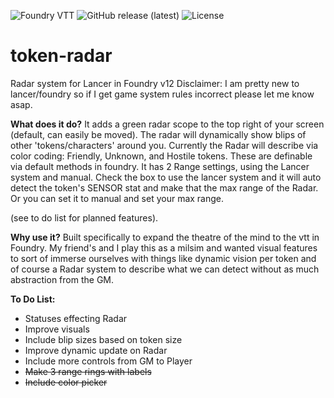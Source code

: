 ![Foundry VTT](https://img.shields.io/badge/Foundry%20VTT-v12%2B-orange)
![GitHub release (latest)](https://img.shields.io/github/v/release/otterpawps/token-radar)
![License](https://img.shields.io/badge/license-MIT-yellow)
# token-radar
Radar system for Lancer in Foundry v12
Disclaimer: I am pretty new to lancer/foundry so if I get game system rules incorrect please let me know asap.

**What does it do?** It adds a green radar scope to the top right of your screen (default, can easily be moved). The radar will dynamically show blips of other 'tokens/characters' around you. 
Currently the Radar will describe via color coding: Friendly, Unknown, and Hostile tokens. These are definable via default methods in foundry. It has 2 Range settings, using the Lancer system and manual. Check the box to use the lancer system and it will auto detect the token's SENSOR stat and make that the max range of the Radar. Or you can set it to manual and set your max range.

(see to do list for planned features). 

**Why use it?** Built specifically to expand the theatre of the mind to the vtt in Foundry. My friend's and I play this as a milsim and wanted visual features to sort of immerse ourselves with things like dynamic vision per token and of course a Radar system to describe what we can detect without as much abstraction from the GM.

**To Do List:**
- Statuses effecting Radar
- Improve visuals
- Include blip sizes based on token size
- Improve dynamic update on Radar
- Include more controls from GM to Player
- ~~Make 3 range rings with labels~~
- ~~Include color picker~~
